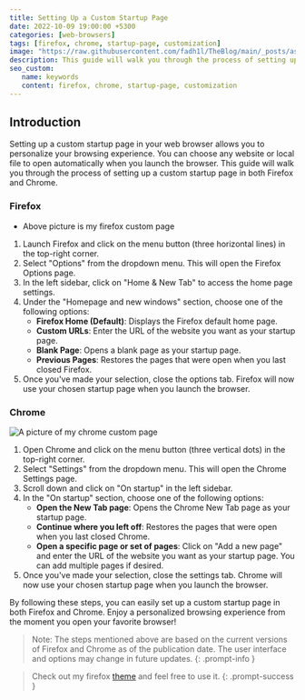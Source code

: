 ```yaml
---
title: Setting Up a Custom Startup Page
date: 2022-10-09 19:00:00 +5300
categories: [web-browsers]
tags: [firefox, chrome, startup-page, customization]
image: "https://raw.githubusercontent.com/fadh1l/TheBlog/main/_posts/assets/post3-firefox-startpage.png"
description: This guide will walk you through the process of setting up a custom startup page in both Firefox and Chrome.
seo_custom:
   name: keywords
   content: firefox, chrome, startup-page, customization
---
```


## Introduction

Setting up a custom startup page in your web browser allows you to personalize your browsing experience. You can choose any website or local file to open automatically when you launch the browser. This guide will walk you through the process of setting up a custom startup page in both Firefox and Chrome.

### Firefox

- Above picture is my firefox custom page
1. Launch Firefox and click on the menu button (three horizontal lines) in the top-right corner.
2. Select "Options" from the dropdown menu. This will open the Firefox Options page.
3. In the left sidebar, click on "Home & New Tab" to access the home page settings.
4. Under the "Homepage and new windows" section, choose one of the following options:
   - **Firefox Home (Default)**: Displays the Firefox default home page.
   - **Custom URLs**: Enter the URL of the website you want as your startup page.
   - **Blank Page**: Opens a blank page as your startup page.
   - **Previous Pages**: Restores the pages that were open when you last closed Firefox.
5. Once you've made your selection, close the options tab. Firefox will now use your chosen startup page when you launch the browser.

### Chrome

![A picture of my chrome custom page](https://raw.githubusercontent.com/fadh1l/TheBlog/main/_posts/assets/post3-chrome-startpage.png "Lazy kat")

1. Open Chrome and click on the menu button (three vertical dots) in the top-right corner.
2. Select "Settings" from the dropdown menu. This will open the Chrome Settings page.
3. Scroll down and click on "On startup" in the left sidebar.
4. In the "On startup" section, choose one of the following options:
   - **Open the New Tab page**: Opens the Chrome New Tab page as your startup page.
   - **Continue where you left off**: Restores the pages that were open when you last closed Chrome.
   - **Open a specific page or set of pages**: Click on "Add a new page" and enter the URL of the website you want as your startup page. You can add multiple pages if desired.
5. Once you've made your selection, close the settings tab. Chrome will now use your chosen startup page when you launch the browser.

By following these steps, you can easily set up a custom startup page in both Firefox and Chrome. Enjoy a personalized browsing experience from the moment you open your favorite browser!

> Note: The steps mentioned above are based on the current versions of Firefox and Chrome as of the publication date. The user interface and options may change in future updates.
{: .prompt-info }

> Check out my firefox [theme](https://github.com/fadh1l/simpleStart-custom-mod "Title") and feel free to use it.
{: .prompt-success }
